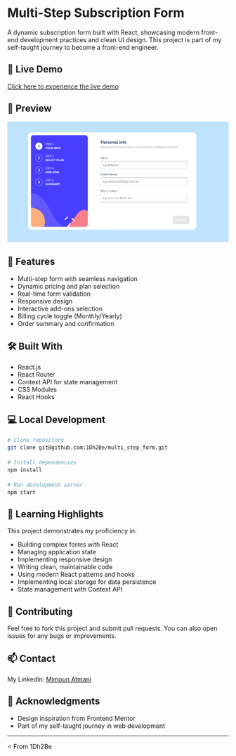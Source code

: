 # Multi-Step Subscription Form

A dynamic subscription form built with React, showcasing modern front-end development practices and clean UI design. This project is part of my self-taught journey to become a front-end engineer.

## 🔴 Live Demo

[Click here to experience the live demo](https://multi-step-form-b0qkneyze-1dh2bes-projects.vercel.app/)

## 📸 Preview

![Personal Info Step](./src/assets/screenshots/personal-info-step.png)

## 🚀 Features

- Multi-step form with seamless navigation
- Dynamic pricing and plan selection
- Real-time form validation
- Responsive design
- Interactive add-ons selection
- Billing cycle toggle (Monthly/Yearly)
- Order summary and confirmation

## 🛠️ Built With

- React.js
- React Router
- Context API for state management
- CSS Modules
- React Hooks

## 💻 Local Development

```bash
# Clone repository
git clone git@github.com:1Dh2Be/multi_step_form.git

# Install dependencies
npm install

# Run development server
npm start
```

## 🌟 Learning Highlights

This project demonstrates my proficiency in:
- Building complex forms with React
- Managing application state
- Implementing responsive design
- Writing clean, maintainable code
- Using modern React patterns and hooks
- Implementing local storage for data persistence
- State management with Context API

## 🤝 Contributing

Feel free to fork this project and submit pull requests. You can also open issues for any bugs or improvements.

## 📫 Contact

My LinkedIn: [Mimoun Atmani](https://www.linkedin.com/in/mimoun-atmani)


## 🙏 Acknowledgments

- Design inspiration from Frontend Mentor
- Part of my self-taught journey in web development

---
⭐️ From 1Dh2Be

